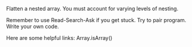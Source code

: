 Flatten a nested array. You must account for varying levels of nesting.

Remember to use Read-Search-Ask if you get stuck. Try to pair program. Write your own code.

Here are some helpful links:
    Array.isArray()